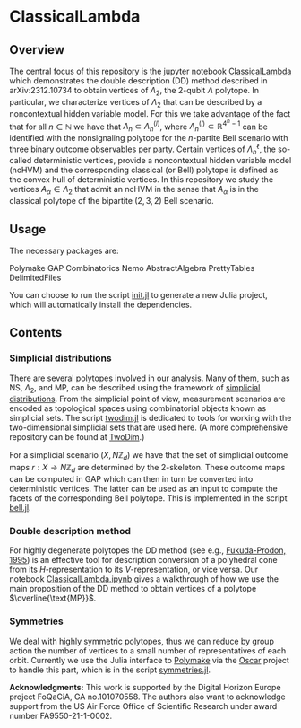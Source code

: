 # ClassicalLambda

## Overview
The central focus of this repository is the jupyter notebook [ClassicalLambda](ClassicalLambda.ipynb) which demonstrates the double description (DD) method described in arXiv:2312.10734 to obtain vertices of $\Lambda_2$, the 2-qubit $\Lambda$ polytope. In particular, we characterize vertices of $\Lambda_2$ that can be described by a noncontextual hidden variable model. For this we take advantage of the fact that for all $n\in\mathbb{N}$ we have that $\Lambda_n\subset \Lambda_n^{(l)}$, where $\Lambda_n^{(l)} \subset \mathbb{R}^{4^n-1}$ can be identified with the nonsignaling polytope for the $n$-partite Bell scenario with three binary outcome observables per party. Certain vertices of $\Lambda_n^{\ell}$, the so-called deterministic vertices, provide a noncontextual hidden variable model (ncHVM) and the corresponding classical (or Bell) polytope is defined as the convex hull of deterministic vertices. In this repository we study the vertices $A_\alpha \in \Lambda_2$ that admit an ncHVM in the sense that $A_{\alpha}$ is in the classical polytope of the bipartite $(2,3,2)$ Bell scenario.

## Usage

The necessary packages are:

Polymake
GAP
Combinatorics
Nemo
AbstractAlgebra
PrettyTables
DelimitedFiles


You can choose to run the script [init.jl](./init.jl) to generate a new Julia project, which will automatically install the dependencies.

## Contents

### Simplicial distributions

There are several polytopes involved in our analysis. Many of them, such as $\text{NS}$, $\Lambda_2$, and $\text{MP}$, can be described using the framework of [simplicial distributions](https://quantum-journal.org/papers/q-2023-05-22-1009/). From the simplicial point of view, measurement scenarios are encoded as topological spaces using combinatorial objects known as simplicial sets. The script [twodim.jl](./lib/twodim.jl) is dedicated to tools for working with the two-dimensional simplicial sets that are used here. (A more comprehensive repository can be found at [TwoDim](https://github.com/BilQCT/TwoDim).)

For a simplicial scenario $(X,N\mathbb{Z}_d)$ we have that the set of simplicial outcome maps $r:X\to N\mathbb{Z}_d$ are determined by the $2$-skeleton. These outcome maps can be computed in GAP which can then in turn be converted into deterministic vertices. The latter can be used as an input to compute the facets of the corresponding Bell polytope. This is implemented in the script [bell.jl](./lib/bell.jl).

### Double description method

For highly degenerate polytopes the DD method (see e.g., [Fukuda-Prodon, 1995](https://link.springer.com/chapter/10.1007/3-540-61576-8_77)) is an effective tool for description conversion of a polyhedral cone from its $H$-representation to its $V$-representation, or vice versa. Our notebook [ClassicalLambda.ipynb](./ClassicalLambda.ipynb) gives a walkthrough of how we use the main proposition of the DD method to obtain vertices of a polytope $\overline{\text{MP}}$.

### Symmetries

We deal with highly symmetric polytopes, thus we can reduce by group action the number of vertices to a small number of representatives of each orbit. Currently we use the Julia interface to [Polymake](https://polymake.org/doku.php/start) via the [Oscar](https://www.oscar-system.org/) project to handle this part, which is in the script [symmetries.jl](./lib/symmetries.jl).






**Acknowledgments:** This work is supported by the Digital Horizon Europe project FoQaCiA, GA no.101070558. The authors also want to acknowledge support from the US Air Force Office of Scientific Research
under award number FA9550-21-1-0002.
